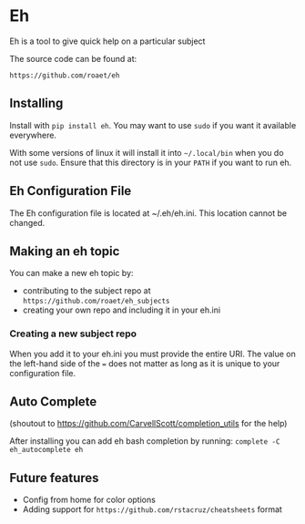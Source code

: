 # Eh

Eh is a tool to give quick help on a particular subject

The source code can be found at:

```
https://github.com/roaet/eh
```

## Installing

Install with `pip install eh`. You may want to use `sudo` if you want it
available everywhere.

With some versions of linux it will install it into `~/.local/bin` when you
do not use `sudo`. Ensure that this directory is in your `PATH` if you want to
run eh.

## Eh Configuration File

The Eh configuration file is located at ~/.eh/eh.ini. This location cannot be
changed.

## Making an eh topic

You can make a new eh topic by:

- contributing to the subject repo at `https://github.com/roaet/eh_subjects`
- creating your own repo and including it in your eh.ini

### Creating a new subject repo

When you add it to your eh.ini you must provide the entire URI. The value on
the left-hand side of the `=` does not matter as long as it is unique to your
configuration file.

## Auto Complete

(shoutout to https://github.com/CarvellScott/completion_utils for the help)

After installing you can add eh bash completion by running: `complete -C eh_autocomplete eh`

## Future features

- Config from home for color options
- Adding support for `https://github.com/rstacruz/cheatsheets` format
